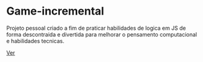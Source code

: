 # Game-incremental
Projeto pessoal criado a fim de praticar habilidades de logica em JS de forma descontraida e divertida para melhorar o pensamento computacional e habilidades tecnicas.
 
[Ver](https://jogo-incremental.vercel.app/)
